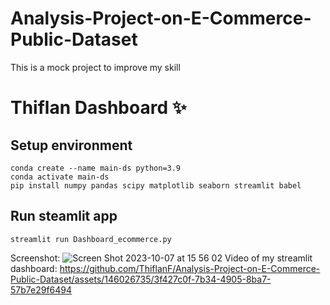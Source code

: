 # Analysis-Project-on-E-Commerce-Public-Dataset
This is a mock project to improve my skill

# Thiflan Dashboard ✨

## Setup environment
```
conda create --name main-ds python=3.9
conda activate main-ds
pip install numpy pandas scipy matplotlib seaborn streamlit babel
```

## Run steamlit app
```
streamlit run Dashboard_ecommerce.py
```

Screenshot:
![Screen Shot 2023-10-07 at 15 56 02](https://github.com/ThiflanF/Analysis-Project-on-E-Commerce-Public-Dataset/assets/146026735/d8598908-41f3-4ee4-8c04-0f7902cde085)
Video of my streamlit dashboard:
https://github.com/ThiflanF/Analysis-Project-on-E-Commerce-Public-Dataset/assets/146026735/3f427c0f-7b34-4905-8ba7-57b7e29f6494
